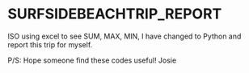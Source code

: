 # SURFSIDEBEACHTRIP_REPORT
ISO using excel to see SUM, MAX, MIN, I have changed to Python and report this trip for myself.

P/S: Hope someone find these codes useful!
Josie
